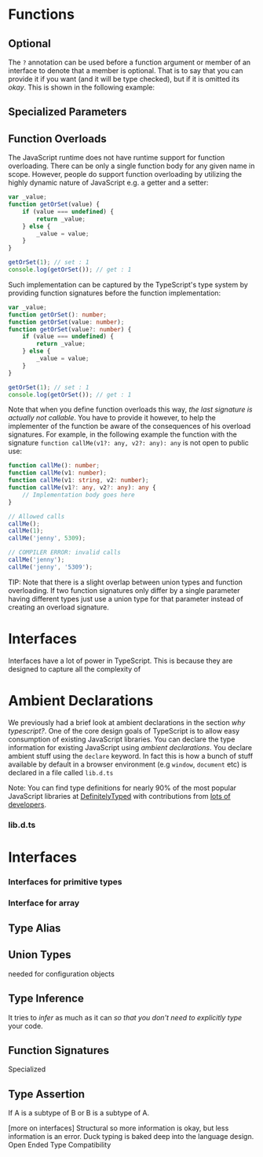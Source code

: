 



# Functions

## Optional
The `?` annotation can be used before a function argument or member of an interface to denote that a member is optional. That is to say that you can provide it if you want (and it will be type checked), but if it is omitted its *okay*. This is shown in the following example:

## Specialized Parameters

## Function Overloads
The JavaScript runtime does not have runtime support for function overloading. There can be only a single function body for any given name in scope. However, people do support function overloading by utilizing the highly dynamic nature of JavaScript e.g. a getter and a setter:

```ts
var _value;
function getOrSet(value) {
    if (value === undefined) {
        return _value;
    } else {
        _value = value;
    }
}

getOrSet(1); // set : 1
console.log(getOrSet()); // get : 1
```

Such implementation can be captured by the TypeScript's type system by providing function signatures before the function implementation:

```ts
var _value;
function getOrSet(): number;
function getOrSet(value: number);
function getOrSet(value?: number) {
    if (value === undefined) {
        return _value;
    } else {
        _value = value;
    }
}

getOrSet(1); // set : 1
console.log(getOrSet()); // get : 1
```

Note that when you define function overloads this way, *the last signature is actually not callable*. You have to provide it however, to help the implementer of the function be aware of the consequences of his overload signatures. For example, in the following example the function with the signature `function callMe(v1?: any, v2?: any): any` is not open to public use:

```ts
function callMe(): number;
function callMe(v1: number);
function callMe(v1: string, v2: number);
function callMe(v1?: any, v2?: any): any {
    // Implementation body goes here
}

// Allowed calls
callMe();
callMe(1);
callMe('jenny', 5309);

// COMPILER ERROR: invalid calls
callMe('jenny');
callMe('jenny', '5309');
```

TIP: Note that there is a slight overlap between union types and function overloading. If two function signatures only differ by a single parameter having different types just use a union type for that parameter instead of creating an overload signature.


# Interfaces

Interfaces have a lot of power in TypeScript. This is because they are designed to capture all the complexity of




# Ambient Declarations

We previously had a brief look at ambient declarations in the section *why typescript?*. One of the core design goals of TypeScript is to allow easy consumption of existing JavaScript libraries. You can declare the type information for existing JavaScript using *ambient declarations*. You declare ambient stuff using the `declare` keyword. In fact this is how a bunch of stuff available by default in a browser environment (e.g `window`, `document` etc) is declared in a file called `lib.d.ts`


Note: You can find type definitions for nearly 90% of the most popular JavaScript libraries at [DefinitelyTyped](https://github.com/borisyankov/DefinitelyTyped) with contributions from [lots of  developers](https://github.com/borisyankov/DefinitelyTyped/graphs/contributors).



### lib.d.ts

# Interfaces



### Interfaces for primitive types

### Interface for array

## Type Alias

## Union Types
needed for configuration objects

## Type Inference
It tries to *infer* as much as it can *so that you don't need to explicitly type* your code.

## Function Signatures

Specialized

## Type Assertion

If A is a subtype of B or B is a subtype of A.








[more on interfaces]
Structural so more information is okay, but less information is an error. Duck typing is baked deep into the language design.
Open Ended
Type Compatibility
